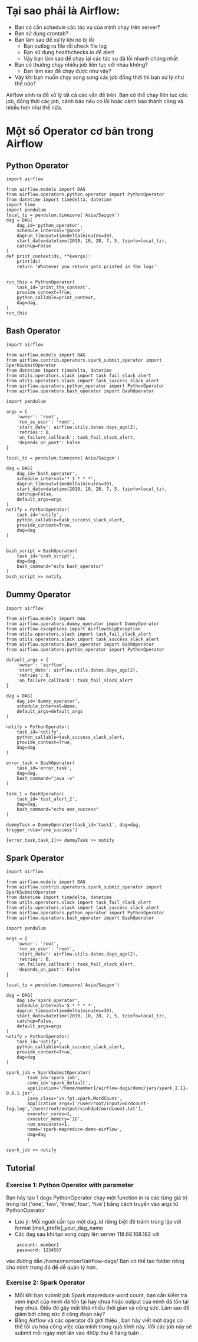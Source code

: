 # Tại sao phải là Airflow:
- Bạn có cần schedule các tác vụ của mình chạy trên server?
- Bạn sử dụng crontab?
- Bạn làm sao để xử lý khi nó bị lỗi
  - Bạn outlog ra file rồi check file log
  - Bạn sử dụng healthchecks.io để alert
  - Vậy bạn làm sao để chạy lại các tác vụ đã lỗi nhanh chóng nhất
 - Bạn có thường chạy nhiều job  liên tục với nhau không?
   - Bạn làm sao để chạy được như vậy?
  - Vậy khi bạn muốn chạy song song các job đồng thời thì bạn xử lý như thế nào?
  
  Airflow sinh ra để xử lý tất cả các vấn đề trên. Bạn có thể chạy liên tục các job, đồng thời các job, cảnh báo nếu có lỗi hoặc cảnh báo thành công và nhiều hơn như thế nữa. 
# Một số  Operator cơ bản trong Airflow

## Python Operator 
```
import airflow

from airflow.models import DAG
from airflow.operators.python_operator import PythonOperator
from datetime import timedelta, datetime
import time
import pendulum
local_tz = pendulum.timezone('Asia/Saigon')
dag = DAG(
    dag_id='python_operator',
    schedule_interval='@once',
    dagrun_timeout=timedelta(minutes=30),
    start_date=datetime(2019, 10, 28, 7, 5, tzinfo=local_tz),
    catchup=False
)
def print_context(ds, **kwargs):
    print(ds)
    return 'Whatever you return gets printed in the logs'


run_this = PythonOperator(
    task_id='print_the_context',
    provide_context=True,
    python_callable=print_context,
    dag=dag,
)
run_this
```

## Bash Operator 
```
import airflow

from airflow.models import DAG
from airflow.contrib.operators.spark_submit_operator import SparkSubmitOperator
from datetime import timedelta, datetime
from utils.operators.slack import task_fail_slack_alert
from utils.operators.slack import task_success_slack_alert
from airflow.operators.python_operator import PythonOperator
from airflow.operators.bash_operator import BashOperator

import pendulum

args = {
    'owner': 'root',
    'run_as_user': 'root',
    'start_date': airflow.utils.dates.days_ago(2),
    'retries': 0,
    'on_failure_callback': task_fail_slack_alert,
    'depends_on_past': False
}

local_tz = pendulum.timezone('Asia/Saigon')

dag = DAG(
    dag_id='bash_operator',
    schedule_interval='* 1 * * *',
    dagrun_timeout=timedelta(minutes=30),
    start_date=datetime(2019, 10, 28, 7, 5, tzinfo=local_tz),
    catchup=False,
    default_args=args
)
notify = PythonOperator(
    task_id='notify',
    python_callable=task_success_slack_alert,
    provide_context=True,
    dag=dag
)


bash_script = BashOperator(
    task_id='bash_script',
    dag=dag,
    bash_command="echo bash_operator"
)
bash_script >> notify
```

## Dummy Operator 
```
import airflow

from airflow.models import DAG
from airflow.operators.dummy_operator import DummyOperator
from airflow.exceptions import AirflowSkipException
from utils.operators.slack import task_fail_slack_alert
from utils.operators.slack import task_success_slack_alert
from airflow.operators.bash_operator import BashOperator
from airflow.operators.python_operator import PythonOperator

default_args = {
    'owner': 'airflow',
    'start_date': airflow.utils.dates.days_ago(2),
    'retries': 0,
    'on_failure_callback': task_fail_slack_alert
}

dag = DAG(
    dag_id='dummy_operator',
    schedule_interval=None,
    default_args=default_args
)

notify = PythonOperator(
    task_id='notify',
    python_callable=task_success_slack_alert,
    provide_context=True,
    dag=dag
)

error_task = BashOperator(
    task_id='error_task',
    dag=dag,
    bash_command="java -v"
)

task_1 = BashOperator(
    task_id='test_alert_2',
    dag=dag,
    bash_command="echo one_success"
)

dummyTask = DummyOperator(task_id='task1', dag=dag, trigger_rule='one_success')

[error_task,task_1]>> dummyTask >> notify
```
## Spark Operator 
```
import airflow

from airflow.models import DAG
from airflow.contrib.operators.spark_submit_operator import SparkSubmitOperator
from datetime import timedelta, datetime
from utils.operators.slack import task_fail_slack_alert
from utils.operators.slack import task_success_slack_alert
from airflow.operators.python_operator import PythonOperator
from airflow.operators.bash_operator import BashOperator

import pendulum

args = {
    'owner': 'root',
    'run_as_user': 'root',
    'start_date': airflow.utils.dates.days_ago(2),
    'retries': 0,
    'on_failure_callback': task_fail_slack_alert,
    'depends_on_past': False
}

local_tz = pendulum.timezone('Asia/Saigon')

dag = DAG(
    dag_id='spark_operator',
    schedule_interval='5 * * * *',
    dagrun_timeout=timedelta(minutes=30),
    start_date=datetime(2019, 10, 28, 7, 5, tzinfo=local_tz),
    catchup=False,
    default_args=args
)
notify = PythonOperator(
    task_id='notify',
    python_callable=task_success_slack_alert,
    provide_context=True,
    dag=dag
)

spark_job = SparkSubmitOperator(
        task_id='spark_job',
        conn_id='spark_default',
        application='/home/member1/airflow-dags/demo/jars/spark_2.11-0.0.1.jar',
        java_class='vn.fpt.spark.WordCount',
        application_args=['/user/root/input/wordcount-log.log','/user/root/output/vinhdp4/wordcount.txt'],
        executor_cores=1,
        executor_memory='1G',
        num_executors=1,
        name='spark-mapreduce-demo-airflow',
        dag=dag
        )

spark_job >> notify 
```
## Tutorial
### Exercise 1: Python Operator with parameter 

Bạn hãy tạo 1 dags PythonOperator chạy một  function in ra các từng giá trị trong list ['one', 'two', 'three','four', 'five'] bằng cách truyền vào args từ PythonOperator 
- Lưu ý: Mỗi người cần tạo một dag_id  riêng  biệt để tránh trùng lặp với format [mail_prefix]_your_dag_name
- Các dag sau khi tạo xong copy lên server 118.68.168.182 với
``` 
	account: member1 
	password: 1234567
```
vào đường dẫn /home/member1/airflow-dags/ 
Bạn có thể tạo folder riêng cho mình trong đó để dễ quản lý hơn.

### Exercise 2:  Spark Operator 
- Mỗi khi bạn submit job Spark mapreduce word count, bạn cần kiểm tra xem input của mình đã tồn tại hay chưa hoặc output của mình đã tồn tại hay chưa. Điều đó gây mất khá nhiều thời gian và công sức. Làm sao để giảm bớt công sức ở công đoạn này?
-  Bằng Airflow và các operator đã giới thiệu , bạn hãy viết một dags có thể tối ưu hóa công việc của mình trong quá trình này. 
Với các job này sẽ submit mỗi ngày một lần vào 4h0p thứ 4 hàng tuần .
